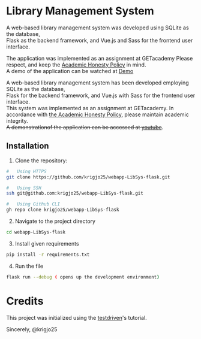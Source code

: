 # Library Management System
A web-based library management system was developed using SQLite as the database,<br>
Flask as the backend framework, and Vue.js and Sass for the frontend user interface.

The application was implemented as an assignment at GETacademy
Please respect, and keep the [Academic Honesty Policy](https://cs50.harvard.edu/x/2023/honesty/) in mind.<br>
A demo of the application can be watched at [Demo]()

A web-based library management system has been developed employing SQLite as the database,<br>
Flask for the backend framework, and Vue.js with Sass for the frontend user interface.<br>
This system was implemented as an assignment at GETacademy. In accordance with [the Academic Honesty Policy](https://cs50.harvard.edu/x/2023/honesty/), please maintain academic integrity.<br>
~~A demonstrationof the application can be accessed at [youtube]()~~.




## Installation
1. Clone the repository:
```sh
#   Using HTTPS
git clone https://github.com/krigjo25/webapp-LibSys-flask.git

#   Using SSH
ssh git@github.com:krigjo25/webapp-LibSys-flask.git

#   Using Github CLI
gh repo clone krigjo25/webapp-LibSys-flask
```

2. Navigate to the project directory
```sh
cd webapp-LibSys-flask
```

3. Install given requirements
```sh
pip install -r requirements.txt
```

4. Run the file
```sh
flask run --debug ( opens up the development environment)
```
# Credits

This project was initialized using the [testdriven](https://testdriven.io/blog/developing-a-single-page-app-with-flask-and-vuejs/)'s tutorial.

Sincerely,
@krigjo25
